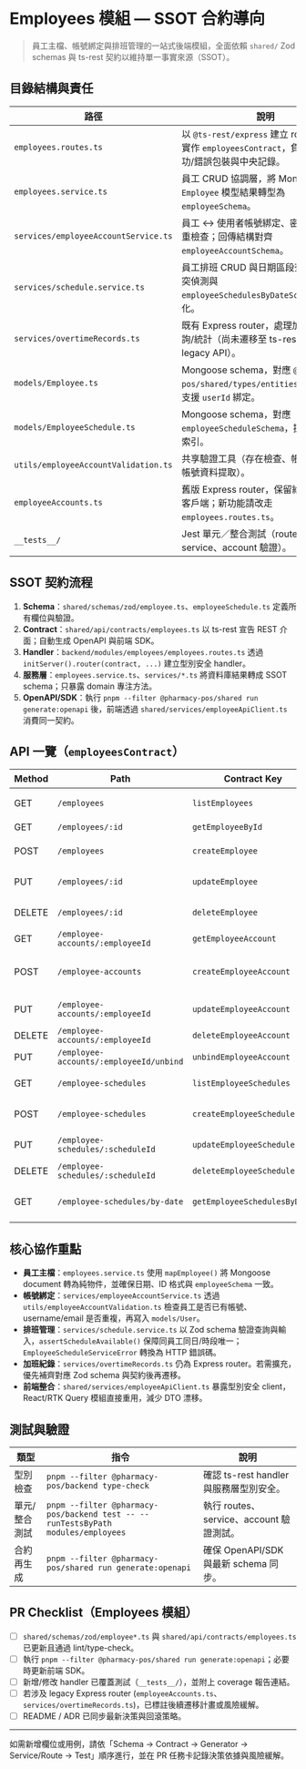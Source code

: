 ﻿# Employees 模組 — SSOT 合約導向

> 員工主檔、帳號綁定與排班管理的一站式後端模組，全面依賴 `shared/` Zod schemas 與 ts-rest 契約以維持單一事實來源（SSOT）。

## 目錄結構與責任

| 路徑 | 說明 |
| --- | --- |
| `employees.routes.ts` | 以 `@ts-rest/express` 建立 router，逐一實作 `employeesContract`，負責驗證、成功/錯誤包裝與中央記錄。 |
| `employees.service.ts` | 員工 CRUD 協調層，將 Mongoose `Employee` 模型結果轉型為 `employeeSchema`。 |
| `services/employeeAccountService.ts` | 員工 ↔ 使用者帳號綁定、密碼雜湊、去重檢查；回傳結構對齊 `employeeAccountSchema`。 |
| `services/schedule.service.ts` | 員工排班 CRUD 與日期區段查詢，提供衝突偵測與 `employeeSchedulesByDateSchema` 群組化。 |
| `services/overtimeRecords.ts` | 既有 Express router，處理加班紀錄查詢/統計（尚未遷移至 ts-rest，維持 legacy API）。 |
| `models/Employee.ts` | Mongoose schema，對應 `@pharmacy-pos/shared/types/entities.Employee`；支援 `userId` 綁定。 |
| `models/EmployeeSchedule.ts` | Mongoose schema，對應 `employeeScheduleSchema`，提供排班查詢索引。 |
| `utils/employeeAccountValidation.ts` | 共享驗證工具（存在檢查、帳號唯一性、帳號資料提取）。 |
| `employeeAccounts.ts` | 舊版 Express router，保留給尚未升級的客戶端；新功能請改走 `employees.routes.ts`。 |
| `__tests__/` | Jest 單元／整合測試（routes、service、account 驗證）。 |

## SSOT 契約流程

1. **Schema**：`shared/schemas/zod/employee.ts`、`employeeSchedule.ts` 定義所有欄位與驗證。
2. **Contract**：`shared/api/contracts/employees.ts` 以 ts-rest 宣告 REST 介面；自動生成 OpenAPI 與前端 SDK。
3. **Handler**：`backend/modules/employees/employees.routes.ts` 透過 `initServer().router(contract, ...)` 建立型別安全 handler。
4. **服務層**：`employees.service.ts`、`services/*.ts` 將資料庫結果轉成 SSOT schema；只暴露 domain 專注方法。
5. **OpenAPI/SDK**：執行 `pnpm --filter @pharmacy-pos/shared run generate:openapi` 後，前端透過 `shared/services/employeeApiClient.ts` 消費同一契約。

## API 一覽（`employeesContract`）

| Method | Path | Contract Key | Service/協調點 | 摘要 |
| --- | --- | --- | --- | --- |
| GET | `/employees` | `listEmployees` | `listEmployees()` | 分頁/條件查詢員工（部門、職稱、日期區間）。 |
| GET | `/employees/:id` | `getEmployeeById` | `getEmployeeById()` | 依 ID 取得員工詳細資料。 |
| POST | `/employees` | `createEmployee` | `createEmployee()` | 建立員工主檔，支援建立者追蹤。 |
| PUT | `/employees/:id` | `updateEmployee` | `updateEmployee()` | 更新員工主檔；自動同步 lean document。 |
| DELETE | `/employees/:id` | `deleteEmployee` | `deleteEmployee()` | 刪除員工，回傳標準成功訊息結構。 |
| GET | `/employee-accounts/:employeeId` | `getEmployeeAccount` | `getEmployeeAccount()` | 查詢員工綁定的登入帳號。 |
| POST | `/employee-accounts` | `createEmployeeAccount` | `createEmployeeAccount()` | 建立帳號，檢查 username/email 唯一並雜湊密碼。 |
| PUT | `/employee-accounts/:employeeId` | `updateEmployeeAccount` | `updateEmployeeAccount()` | 更新帳號資料（含啟用狀態、密碼重設）。 |
| DELETE | `/employee-accounts/:employeeId` | `deleteEmployeeAccount` | `deleteEmployeeAccount()` | 移除帳號並解除員工綁定。 |
| PUT | `/employee-accounts/:employeeId/unbind` | `unbindEmployeeAccount` | `unbindEmployeeAccount()` | 僅解除綁定，不刪除 `User`。 |
| GET | `/employee-schedules` | `listEmployeeSchedules` | `listSchedules()` | 依日期/員工/請假類型查詢排班。 |
| POST | `/employee-schedules` | `createEmployeeSchedule` | `createSchedule()` | 新增排班，內建時段衝突檢查。 |
| PUT | `/employee-schedules/:scheduleId` | `updateEmployeeSchedule` | `updateSchedule()` | 更新排班（含異動員工或時段）。 |
| DELETE | `/employee-schedules/:scheduleId` | `deleteEmployeeSchedule` | `deleteSchedule()` | 刪除排班資料。 |
| GET | `/employee-schedules/by-date` | `getEmployeeSchedulesByDate` | `getSchedulesByDate()` | 將排班依日期彙總成 `morning/afternoon/evening` 區塊。 |

## 核心協作重點

- **員工主檔**：`employees.service.ts` 使用 `mapEmployee()` 將 Mongoose document 轉為純物件，並確保日期、ID 格式與 `employeeSchema` 一致。
- **帳號綁定**：`services/employeeAccountService.ts` 透過 `utils/employeeAccountValidation.ts` 檢查員工是否已有帳號、username/email 是否重複，再寫入 `models/User`。
- **排班管理**：`services/schedule.service.ts` 以 Zod schema 驗證查詢與輸入，`assertScheduleAvailable()` 保障同員工同日/時段唯一；`EmployeeScheduleServiceError` 轉換為 HTTP 錯誤碼。
- **加班紀錄**：`services/overtimeRecords.ts` 仍為 Express router。若需擴充，優先補齊對應 Zod schema 與契約後再遷移。
- **前端整合**：`shared/services/employeeApiClient.ts` 暴露型別安全 client，React/RTK Query 模組直接重用，減少 DTO 漂移。

## 測試與驗證

| 類型 | 指令 | 說明 |
| --- | --- | --- |
| 型別檢查 | `pnpm --filter @pharmacy-pos/backend type-check` | 確認 ts-rest handler 與服務層型別安全。 |
| 單元/整合測試 | `pnpm --filter @pharmacy-pos/backend test -- --runTestsByPath modules/employees` | 執行 routes、service、account 驗證測試。 |
| 合約再生成 | `pnpm --filter @pharmacy-pos/shared run generate:openapi` | 確保 OpenAPI/SDK 與最新 schema 同步。 |

## PR Checklist（Employees 模組）

- [ ] `shared/schemas/zod/employee*.ts` 與 `shared/api/contracts/employees.ts` 已更新且通過 lint/type-check。
- [ ] 執行 `pnpm --filter @pharmacy-pos/shared run generate:openapi`；必要時更新前端 SDK。
- [ ] 新增/修改 handler 已覆蓋測試（`__tests__/`），並附上 coverage 報告連結。
- [ ] 若涉及 legacy Express router (`employeeAccounts.ts`、`services/overtimeRecords.ts`)，已標註後續遷移計畫或風險緩解。
- [ ] README / ADR 已同步最新決策與回滾策略。

---

如需新增欄位或用例，請依「Schema → Contract → Generator → Service/Route → Test」順序進行，並在 PR 任務卡記錄決策依據與風險緩解。
